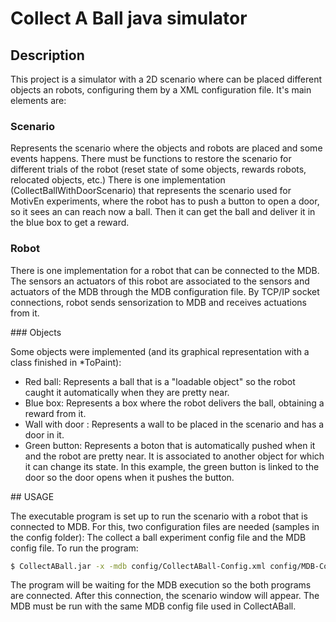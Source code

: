 # Collect A Ball java simulator

## Description

This project is a simulator with a 2D scenario where can be placed different objects an robots, configuring them by a XML configuration file. It's main elements are:

### Scenario

Represents the scenario where the objects and robots are placed and some events happens. There must be functions to restore the scenario for different trials of the robot (reset state of some objects, rewards robots, relocated objects, etc.)
There is one implementation (CollectBallWithDoorScenario) that represents the scenario used for MotivEn experiments, where the robot has to push a button to open a door, so it sees an can reach now a ball. Then it can get the ball and deliver it in the blue box to get a reward.

### Robot

There is one implementation for a robot that can be connected to the MDB. The sensors an actuators of this robot are associated to the sensors and actuators of the MDB through the MDB configuration file. By TCP/IP socket connections, robot sends sensorization to MDB and receives actuations from it.

### Objects

Some objects were implemented (and its graphical representation with a class finished in *ToPaint):
* Red ball: Represents a ball that is a "loadable object" so the robot caught it automatically when they are pretty near.
* Blue box: Represents a box where the robot delivers the ball, obtaining a reward from it.
* Wall with door : Represents a wall to be placed in the scenario and has a door in it.
* Green button: Represents a boton that is automatically pushed when it and the robot are pretty near. It is associated to another object for which it can change its state. In this example, the green button is linked to the door so the door opens when it pushes the button.

## USAGE

The executable program is set up to run the scenario with a robot that is connected to MDB. For this, two configuration files are needed (samples in the config folder): The collect a ball experiment config file and the MDB config file. To run the program:

```bash 
$ CollectABall.jar -x -mdb config/CollectABall-Config.xml config/MDB-Config.xml
```
The program will be waiting for the MDB execution so the both programs are connected. After this connection, the scenario window will appear. The MDB must be run with the same MDB config file used in CollectABall.




